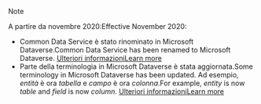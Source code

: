 > [!NOTE]
> <span data-ttu-id="5b5d6-101">A partire da novembre 2020:</span><span class="sxs-lookup"><span data-stu-id="5b5d6-101">Effective November 2020:</span></span>
> - <span data-ttu-id="5b5d6-102">Common Data Service è stato rinominato in Microsoft Dataverse.</span><span class="sxs-lookup"><span data-stu-id="5b5d6-102">Common Data Service has been renamed to Microsoft Dataverse.</span></span> [<span data-ttu-id="5b5d6-103">Ulteriori informazioni</span><span class="sxs-lookup"><span data-stu-id="5b5d6-103">Learn more</span></span>](https://aka.ms/PAuAppBlog)
> - <span data-ttu-id="5b5d6-104">Parte della terminologia in Microsoft Dataverse è stata aggiornata.</span><span class="sxs-lookup"><span data-stu-id="5b5d6-104">Some terminology in Microsoft Dataverse has been updated.</span></span> <span data-ttu-id="5b5d6-105">Ad esempio, *entità* è ora *tabella* e *campo* è ora *colonna*.</span><span class="sxs-lookup"><span data-stu-id="5b5d6-105">For example, *entity* is now *table* and *field* is now *column*.</span></span> [<span data-ttu-id="5b5d6-106">Ulteriori informazioni</span><span class="sxs-lookup"><span data-stu-id="5b5d6-106">Learn more</span></span>](/powerapps/maker/data-platform/data-platform-intro)